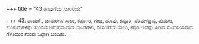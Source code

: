 +++
title = "43 ಹಾವುಗೆಯ ಸೀಗುರಿಯ"

+++
43. ಪಾದುಕೆ,, ಚಾಮರಗಳ ಸಾಲು, ಕರ್ಪೂರ, ಗಂಧ, ಹೂವು, ಕಸ್ತೂರಿ, ಪರಿಮಳದ್ರವ್ಯ, ಪುನುಗು, ಕುಂಕುಮಗಳನ್ನು ತುಂಬಿದ ಅನುಪಮವಾದ ಭಾಂಡಗಳು, ಬೀಸಣಿಗೆಯ ಸಾಲು, ಕನ್ನಡಿ ಇವನ್ನು ಹಿಡಿದ ಸುಂದರಿಯರಾದ ಗೆಳತಿಯರ ಗುಂಪು ಒಟ್ಟಾಗಿ ಬಂದಿತು.
